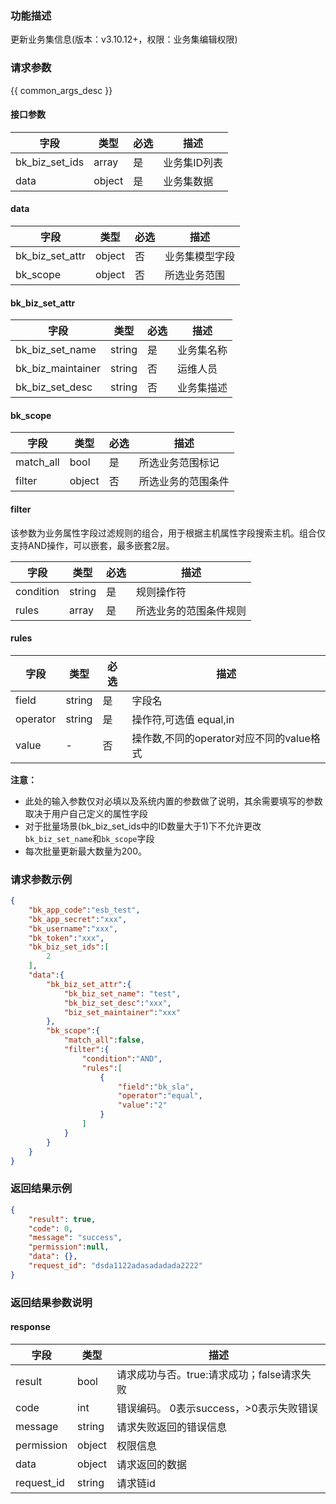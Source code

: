 ### 功能描述

更新业务集信息(版本：v3.10.12+，权限：业务集编辑权限)

### 请求参数

{{ common_args_desc }}

#### 接口参数

| 字段             | 类型     | 必选 | 描述      |
|----------------|--------|----|---------|
| bk_biz_set_ids | array  | 是  | 业务集ID列表 |
| data           | object | 是  | 业务集数据   |

#### data

| 字段              | 类型     | 必选 | 描述      |
|-----------------|--------|----|---------|
| bk_biz_set_attr | object | 否  | 业务集模型字段 |
| bk_scope        | object | 否  | 所选业务范围  |

#### bk_biz_set_attr

| 字段                | 类型     | 必选 | 描述    |
|-------------------|--------|----|-------|
| bk_biz_set_name   | string | 是  | 业务集名称 |
| bk_biz_maintainer | string | 否  | 运维人员  |
| bk_biz_set_desc   | string | 否  | 业务集描述 |

#### bk_scope

| 字段        | 类型     | 必选 | 描述        |
|-----------|--------|----|-----------|
| match_all | bool   | 是  | 所选业务范围标记  |
| filter    | object | 否  | 所选业务的范围条件 |

#### filter

该参数为业务属性字段过滤规则的组合，用于根据主机属性字段搜索主机。组合仅支持AND操作，可以嵌套，最多嵌套2层。

| 字段        | 类型     | 必选 | 描述          |
|-----------|--------|----|-------------|
| condition | string | 是  | 规则操作符       |
| rules     | array  | 是  | 所选业务的范围条件规则 |

#### rules

| 字段       | 类型     | 必选 | 描述                          |
|----------|--------|----|-----------------------------|
| field    | string | 是  | 字段名                         | 
| operator | string | 是  | 操作符,可选值 equal,in            |
| value    | -      | 否  | 操作数,不同的operator对应不同的value格式 |

**注意：**

- 此处的输入参数仅对必填以及系统内置的参数做了说明，其余需要填写的参数取决于用户自己定义的属性字段
- 对于批量场景(bk_biz_set_ids中的ID数量大于1)下不允许更改`bk_biz_set_name`和`bk_scope`字段
- 每次批量更新最大数量为200。

### 请求参数示例

```json
{
    "bk_app_code":"esb_test",
    "bk_app_secret":"xxx",
    "bk_username":"xxx",
    "bk_token":"xxx",
    "bk_biz_set_ids":[
        2
    ],
    "data":{
        "bk_biz_set_attr":{
            "bk_biz_set_name": "test",
            "bk_biz_set_desc":"xxx",
            "biz_set_maintainer":"xxx"
        },
        "bk_scope":{
            "match_all":false,
            "filter":{
                "condition":"AND",
                "rules":[
                    {
                        "field":"bk_sla",
                        "operator":"equal",
                        "value":"2"
                    }
                ]
            }
        }
    }
}
```

### 返回结果示例

```json
{
    "result": true,
    "code": 0,
    "message": "success",
    "permission":null,
    "data": {},
    "request_id": "dsda1122adasadadada2222"
}
```

### 返回结果参数说明

#### response

| 字段         | 类型     | 描述                         |
|------------|--------|----------------------------|
| result     | bool   | 请求成功与否。true:请求成功；false请求失败 |
| code       | int    | 错误编码。 0表示success，>0表示失败错误  |
| message    | string | 请求失败返回的错误信息                |
| permission | object | 权限信息                       |
| data       | object | 请求返回的数据                    |
| request_id | string | 请求链id                      |
